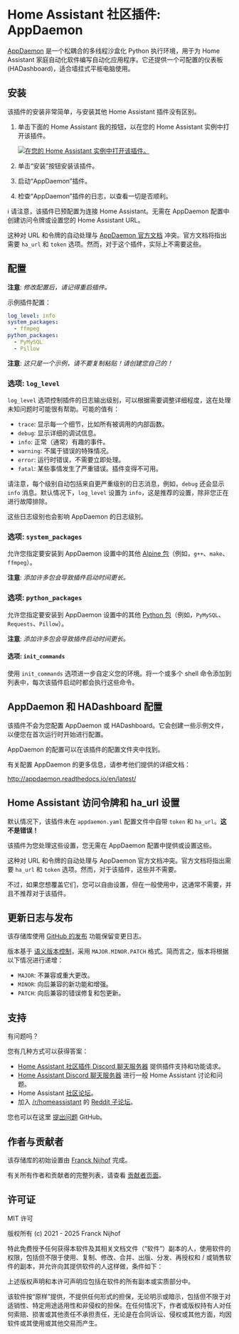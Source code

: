 # Home Assistant 社区插件: AppDaemon

[AppDaemon][appdaemon] 是一个松耦合的多线程沙盒化 Python 执行环境，用于为 Home Assistant 家庭自动化软件编写自动化应用程序。它还提供一个可配置的仪表板 (HADashboard)，适合墙挂式平板电脑使用。

## 安装

该插件的安装非常简单，与安装其他 Home Assistant 插件没有区别。

1. 单击下面的 Home Assistant 我的按钮，以在您的 Home Assistant 实例中打开该插件。

   [![在您的 Home Assistant 实例中打开该插件。][addon-badge]][addon]

1. 单击“安装”按钮安装该插件。
1. 启动“AppDaemon”插件。
1. 检查“AppDaemon”插件的日志，以查看一切是否顺利。

:information_source: 请注意，该插件已预配置为连接 Home Assistant。无需在 AppDaemon 配置中创建访问令牌或设置您的 Home Assistant URL。

这种对 URL 和令牌的自动处理与 [AppDaemon 官方文档][appdaemon] 冲突。官方文档将指出需要 `ha_url` 和 `token` 选项。然而，对于这个插件，实际上不需要这些。

## 配置

**注意**: _修改配置后，请记得重启插件。_

示例插件配置：

```yaml
log_level: info
system_packages:
  - ffmpeg
python_packages:
  - PyMySQL
  - Pillow
```

**注意**: _这只是一个示例，请不要复制粘贴！请创建您自己的！_

### 选项: `log_level`

`log_level` 选项控制插件的日志输出级别，可以根据需要调整详细程度，这在处理未知问题时可能很有帮助。可能的值有：

- `trace`: 显示每一个细节，比如所有被调用的内部函数。
- `debug`: 显示详细的调试信息。
- `info`: 正常（通常）有趣的事件。
- `warning`: 不属于错误的特殊情况。
- `error`: 运行时错误，不需要立即处理。
- `fatal`: 某些事情发生了严重错误。插件变得不可用。

请注意，每个级别自动包括来自更严重级别的日志消息，例如，`debug` 还会显示 `info` 消息。默认情况下，`log_level` 设置为 `info`，这是推荐的设置，除非您正在进行故障排除。

这些日志级别也会影响 AppDaemon 的日志级别。

### 选项: `system_packages`

允许您指定要安装到 AppDaemon 设置中的其他 [Alpine 包][alpine-packages]（例如，`g++`、`make`、`ffmpeg`）。

**注意**: _添加许多包会导致插件启动时间更长。_

### 选项: `python_packages`

允许您指定要安装到 AppDaemon 设置中的其他 [Python 包][python-packages]（例如，`PyMySQL`、`Requests`、`Pillow`）。

**注意**: _添加许多包会导致插件启动时间更长。_

#### 选项: `init_commands`

使用 `init_commands` 选项进一步自定义您的环境。将一个或多个 shell 命令添加到列表中，每次该插件启动时都会执行这些命令。

## AppDaemon 和 HADashboard 配置

该插件不会为您配置 AppDaemon 或 HADashboard。它会创建一些示例文件，以便您在首次运行时开始进行配置。

AppDaemon 的配置可以在该插件的配置文件夹中找到。

有关配置 AppDaemon 的更多信息，请参考他们提供的详细文档：

<http://appdaemon.readthedocs.io/en/latest/>

## Home Assistant 访问令牌和 ha_url 设置

默认情况下，该插件未在 `appdaemon.yaml` 配置文件中自带 `token` 和 `ha_url`。**这不是错误！**

该插件为您处理这些设置，您无需在 AppDaemon 配置中提供或设置这些。

这种对 URL 和令牌的自动处理与 AppDaemon 官方文档冲突。官方文档将指出需要 `ha_url` 和 `token` 选项。然而，对于该插件，这些并不需要。

不过，如果您想覆盖它们，您可以自由设置，但在一般使用中，这通常不需要，并且不推荐对于该插件。

## 更新日志与发布

该存储库使用 [GitHub 的发布][releases] 功能保留变更日志。

版本基于 [语义版本控制][semver]，采用 `MAJOR.MINOR.PATCH` 格式。简而言之，版本将根据以下情况进行递增：

- `MAJOR`: 不兼容或重大更改。
- `MINOR`: 向后兼容的新功能和增强。
- `PATCH`: 向后兼容的错误修复和包更新。

## 支持

有问题吗？

您有几种方式可以获得答案：

- [Home Assistant 社区插件 Discord 聊天服务器][discord] 提供插件支持和功能请求。
- [Home Assistant Discord 聊天服务器][discord-ha] 进行一般 Home Assistant 讨论和问题。
- Home Assistant [社区论坛][forum]。
- 加入 [/r/homeassistant][reddit] 的 [Reddit 子论坛][reddit]。

您也可以在这里 [提出问题][issue] GitHub。

## 作者与贡献者

该存储库的初始设置由 [Franck Nijhof][frenck] 完成。

有关所有作者和贡献者的完整列表，请查看 [贡献者页面][contributors]。

## 许可证

MIT 许可

版权所有 (c) 2021 - 2025 Franck Nijhof

特此免费授予任何获得本软件及其相关文档文件（“软件”）副本的人，使用软件的权限，包括但不限于使用、复制、修改、合并、出版、分发、再授权和 / 或销售软件的副本，并允许向其提供软件的人这样做，条件如下：

上述版权声明和本许可声明应包括在软件的所有副本或实质部分中。

该软件按“原样”提供，不提供任何形式的担保，无论明示或暗示，包括但不限于对适销性、特定用途适用性和非侵权的担保。在任何情况下，作者或版权持有人对任何索赔、损害或其他责任不承担责任，无论是在合同诉讼、侵权或其他方面，均因软件或其使用或其他交易而产生。

[addon-badge]: https://my.home-assistant.io/badges/supervisor_addon.svg
[addon]: https://my.home-assistant.io/redirect/supervisor_addon/?addon=a0d7b954_appdaemon&repository_url=https%3A%2F%2Fgithub.com%2Fhassio-addons%2Frepository
[alpine-packages]: https://pkgs.alpinelinux.org/packages
[appdaemon]: https://appdaemon.readthedocs.io
[contributors]: https://github.com/hassio-addons/addon-appdaemon/graphs/contributors
[discord-ha]: https://discord.gg/c5DvZ4e
[discord]: https://discord.me/hassioaddons
[forum]: https://community.home-assistant.io/t/home-assistant-community-add-on-appdaemon-4/163259?u=frenck
[frenck]: https://github.com/frenck
[issue]: https://github.com/hassio-addons/addon-appdaemon/issues
[python-packages]: https://pypi.org/
[reddit]: https://reddit.com/r/homeassistant
[releases]: https://github.com/hassio-addons/addon-appdaemon/releases
[semver]: http://semver.org/spec/v2.0.0.htm